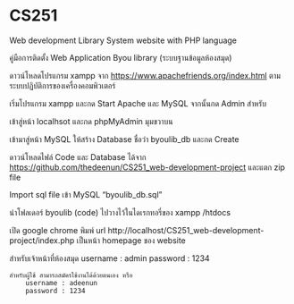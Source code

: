 # CS251
Web development Library System website with PHP language 

คู่มือการติดตั้ง Web Application Byou library (ระบบฐานข้อมูลห้องสมุด)

ดาวน์โหลดโปรแกรม xampp จาก  https://www.apachefriends.org/index.html ตามระบบปฏิบัติการของเครื่องคอมพิวเตอร์




เริ่มโปรแกรม xampp และกด Start Apache และ MySQL จากนั้นกด Admin สำหรับ 


เข้าสู่หน้า localhsot และกด phpMyAdmin มุมขวาบน




เข้ามาสู่หน้า MySQL ให้สร้าง Database ชื่อว่า byoulib_db และกด Create


ดาวน์โหลดไฟล์ Code และ Database ได้จาก https://github.com/thedeenun/CS251_web-development-project และแตก zip file




Import sql file เข้า MySQL  “byoulib_db.sql”


นำโฟลเดอร์ byoulib (code) ไปวางไว้ในไดเรกทอรี่ของ xampp  /htdocs

เปิด google chrome พิมพ์ url http://localhost/CS251_web-development-project/index.php เป็นหน้า homepage ของ website


สำหรับเจ้าหน้าที่ห้องสมุด
username : admin
password : 1234

	สำหรับผู้ใช้ สามารถสมัครใช้งานได้ด้วยตนเอง หรือ
		username : adeenun
		password : 1234

	




